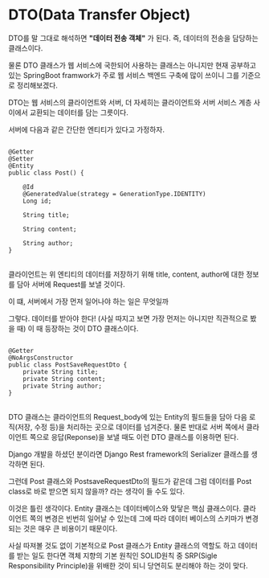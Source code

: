 # DTO(Data Transfer Object)
DTO를 말 그대로 해석하면 **"데이터 전송 객체"** 가 된다. 즉, 데이터의 전송을 담당하는 클래스이다.

물론 DTO 클래스가 웹 서비스에 국한되어 사용하는 클래스는 아니지만 현재 공부하고 있는 SpringBoot framwork가 주로 웹 서비스 백엔드 구축에 많이 쓰이니 그를 기준으로 정리해보겠다.

DTO는 웹 서비스의 클라이언트와 서버, 더 자세히는 클라이언트와 서버 서비스 계층 사이에서 교환되는 데이터를 담는 그릇이다.

서버에 다음과 같은 간단한 엔티티가 있다고 가정하자.
<pre>
<code>
@Getter
@Setter
@Entity
public class Post() {

    @Id
    @GeneratedValue(strategy = GenerationType.IDENTITY)
    Long id;
    
    String title;
    
    String content;
    
    String author;
}
</code>
</pre>

클라이언트는 위 엔티티의 데이터를 저장하기 위해 title, content, author에 대한 정보를 담아 서버에 Request를 보낼 것이다.

이 떄, 서버에서 가장 먼저 일어나야 하는 일은 무엇일까

그렇다. 데이터를 받아야 한다! (사실 따지고 보면 가장 먼저는 아니지만 직관적으로 봤을 때) 이 때 등장하는 것이 DTO 클래스이다.

<pre>
<code>
@Getter
@NoArgsConstructor
public class PostSaveRequestDto {
    private String title;
    private String content;
    private String author;
}
</code>
</pre>

DTO 클래스는 클라이언트의 Request_body에 있는 Entity의 필드들을 담아 다음 로직(저장, 수정 등)을 처리하는 곳으로 데이터를 넘겨준다. 물론 반대로 서버 쪽에서 클라이언트 쪽으로 응답(Reponse)을 보낼 때도 이런 DTO 클래스를 이용하면 된다.

Django 개발을 하셨던 분이라면 Django Rest framework의 Serializer 클래스를 생각하면 된다.

그런데 Post 클래스와 PostsaveRequestDto의 필드가 같은데 그럼 데이터를 Post class로 바로 받으면 되지 않을까? 라는 생각이 들 수도 있다.

이것은 틀린 생각이다. Entity 클래스는 데이터베이스와 맞닿은 핵심 클래스이다. 클라이언트 쪽의 변경은 빈번히 일어날 수 있는데 그에 따라 데이터 베이스의 스키마가 변경되는 것은 매우 큰 비용이기 때문이다.

사실 따져볼 것도 없이 기본적으로 Post 클래스가 Entity 클래스의 역할도 하고 데이터를 받는 일도 한다면 객체 지향의 기본 원칙인 SOLID원칙 중 SRP(Sigle Responsibility Principle)을 위배한 것이 되니 당연히도 분리해야 하는 것이 맞다.


